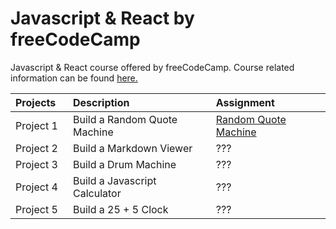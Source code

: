 # Javascript & React by freeCodeCamp
Javascript & React course offered by freeCodeCamp. Course related information can be found [here.](https://www.freecodecamp.org/learn/front-end-libraries/)

| Projects⠀ |  Description                    | Assignment |
| :---      | :---                            | :---
| Project 1 | Build a Random Quote Machine    | [Random Quote Machine](https://codepen.io/baldder/pen/mdmvQQz)
| Project 2 | Build a Markdown Viewer         | ???
| Project 3 | Build a Drum Machine            | ???
| Project 4 | Build a Javascript Calculator   | ???
| Project 5 | Build a 25 + 5 Clock            | ???
